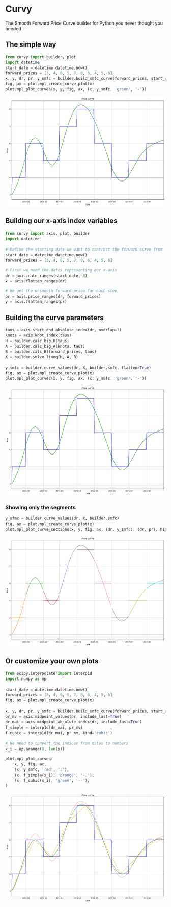 # Curvy
The Smooth Forward Price Curve builder for Python you never thought you needed

## The simple way


```python
from curvy import builder, plot
import datetime
start_date = datetime.datetime.now()
forward_prices = [3, 4, 6, 5, 7, 8, 6, 4, 5, 6]
x, y, dr, pr, y_smfc = builder.build_smfc_curve(forward_prices, start_date)
fig, ax = plot.mpl_create_curve_plot(x)
plot.mpl_plot_curves(x, y, fig, ax, (x, y_smfc, 'green', '-'))
```


![png](output_1_0.png)


## Building our x-axis index variables


```python
from curvy import axis, plot, builder
import datetime

# Define the starting date we want to contruct the forward curve from
start_date = datetime.datetime.now()
forward_prices = [3, 4, 6, 5, 7, 8, 6, 4, 5, 6]
```


```python
# First we need the dates representing our x-axis
dr = axis.date_ranges(start_date, 8)
x = axis.flatten_ranges(dr)
```


```python
# We get the unsmooth forward price for each step
pr = axis.price_ranges(dr, forward_prices)
y = axis.flatten_ranges(pr)
```

## Building the curve parameters


```python
taus = axis.start_end_absolute_index(dr, overlap=1)
knots = axis.knot_index(taus)
H = builder.calc_big_H(taus)
A = builder.calc_big_A(knots, taus)
B = builder.calc_B(forward_prices, taus)
X = builder.solve_lineq(H, A, B)

y_smfc = builder.curve_values(dr, X, builder.smfc, flatten=True)
fig, ax = plot.mpl_create_curve_plot(x)
plot.mpl_plot_curves(x, y, fig, ax, (x, y_smfc, 'green', '-'))
```


![png](output_7_0.png)


### Showing only the segments


```python
y_sfmc = builder.curve_values(dr, X, builder.smfc)
fig, ax = plot.mpl_create_curve_plot(x)
plot.mpl_plot_curve_sections(x, y, fig, ax, (dr, y_smfc), (dr, pr), hide_price=True)
```


![png](output_9_0.png)


## Or customize your own plots


```python
from scipy.interpolate import interp1d
import numpy as np

start_date = datetime.datetime.now()
forward_prices = [3, 4, 6, 5, 7, 8, 6, 4, 5, 6]
fig, ax = plot.mpl_create_curve_plot(x)

x, y, dr, pr, y_smfc = builder.build_smfc_curve(forward_prices, start_date)
pr_mv = axis.midpoint_values(pr, include_last=True)
dr_mai = axis.midpoint_absolute_index(dr, include_last=True)
f_simple = interp1d(dr_mai, pr_mv)
f_cubic = interp1d(dr_mai, pr_mv, kind='cubic')

# We need to convert the indices from dates to numbers
x_i = np.arange(0, len(x))
```


```python
plot.mpl_plot_curves(
    x, y, fig, ax,
    (x, y_smfc, 'red', ':'),
    (x, f_simple(x_i), 'orange', '-.'),
    (x, f_cubic(x_i), 'green', '--'),
)
```


![png](output_12_0.png)

